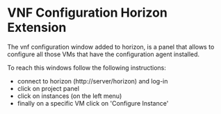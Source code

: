 # VNF Configuration Horizon Extension

The vnf configuration window added to horizon, is a panel that allows to configure all those VMs that have the configuration agent installed.

To reach this windows follow the following instructions:
- connect to horizon (http://server/horizon) and log-in
- click on project panel
- click on instances (on the left menu)
- finally on a specific VM click on 'Configure Instance'

